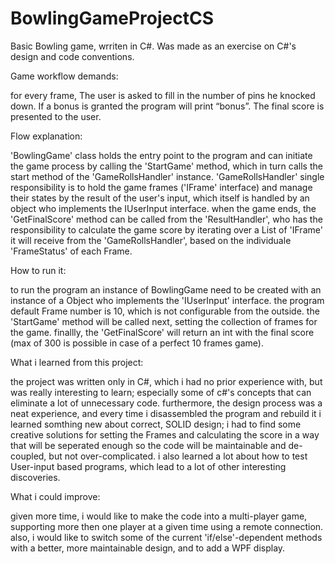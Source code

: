 # BowlingGameProjectCS
Basic Bowling game, wrriten in C#. Was made as an exercise on C#'s design and code conventions.

Game workflow demands:

for every frame, The user is asked to fill in the number of pins he knocked down. If a bonus is granted the program will print “bonus”. The final score is presented to the user.

Flow explanation:

'BowlingGame' class holds the entry point to the program and can initiate the game process by calling the 'StartGame' method, which in turn calls the start method of the 'GameRollsHandler' instance. 'GameRollsHandler' single responsibility is to hold the game frames ('IFrame' interface) and manage their states by the result of the user's input, which itself is handled by an object who implements the IUserInput interface. when the game ends, the 'GetFinalScore' method can be called from the 'ResultHandler', who has the responsibility to calculate the game score by iterating over a List of 'IFrame' it will receive from the 'GameRollsHandler', based on the individuale 'FrameStatus' of each Frame.

How to run it:

to run the program an instance of BowlingGame need to be created with an instance of a Object who implements the 'IUserInput' interface. the program default Frame number is 10, which is not configurable from the outside. 
the 'StartGame' method will be called next, setting the collection of frames for the game.
finallly, the 'GetFinalScore' will return an int with the final score (max of 300 is possible in case of a perfect 10 frames game).

What i learned from this project:

the project was written only in C#, which i had no prior experience with, but was really interesting to learn; especially some of c#'s concepts that can eliminate a lot of unnecessary code. furthermore, the design process was a neat experience, and every time i disassembled the program and rebuild it i learned somthing new about correct, SOLID design; i had to find some creative solutions for setting the Frames and calculating the score in a way that will be seperated enough so the code will be maintainable and de-coupled, but not over-complicated.
i also learned a lot about how to test User-input based programs, which lead to a lot of other interesting discoveries.

What i could improve:

given more time, i would like to make the code into a multi-player game, supporting more then one player at a given time using a remote connection.
also, i would like to switch some of the current 'if/else'-dependent methods with a better, more maintainable design, and to add a WPF display.
